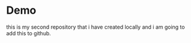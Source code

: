 # Demo
 this is my second repository that i have created locally and i am going to add this to github.